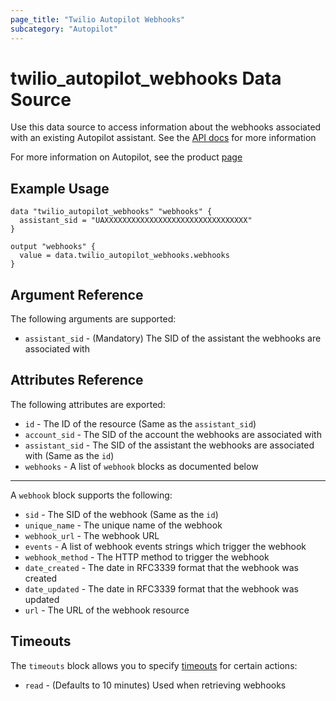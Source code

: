 ```yaml
---
page_title: "Twilio Autopilot Webhooks"
subcategory: "Autopilot"
---
```


# twilio_autopilot_webhooks Data Source

Use this data source to access information about the webhooks associated with an existing Autopilot assistant. See the [API docs](https://www.twilio.com/docs/autopilot/api/event-webhooks) for more information

For more information on Autopilot, see the product [page](https://www.twilio.com/autopilot)

## Example Usage

```hcl
data "twilio_autopilot_webhooks" "webhooks" {
  assistant_sid = "UAXXXXXXXXXXXXXXXXXXXXXXXXXXXXXXXX"
}

output "webhooks" {
  value = data.twilio_autopilot_webhooks.webhooks
}
```

## Argument Reference

The following arguments are supported:

- `assistant_sid` - (Mandatory) The SID of the assistant the webhooks are associated with

## Attributes Reference

The following attributes are exported:

- `id` - The ID of the resource (Same as the `assistant_sid`)
- `account_sid` - The SID of the account the webhooks are associated with
- `assistant_sid` - The SID of the assistant the webhooks are associated with (Same as the `id`)
- `webhooks` - A list of `webhook` blocks as documented below

---

A `webhook` block supports the following:

- `sid` - The SID of the webhook (Same as the `id`)
- `unique_name` - The unique name of the webhook
- `webhook_url` - The webhook URL
- `events` - A list of webhook events strings which trigger the webhook
- `webhook_method` - The HTTP method to trigger the webhook
- `date_created` - The date in RFC3339 format that the webhook was created
- `date_updated` - The date in RFC3339 format that the webhook was updated
- `url` - The URL of the webhook resource

## Timeouts

The `timeouts` block allows you to specify [timeouts](https://www.terraform.io/docs/configuration/resources.html#timeouts) for certain actions:

- `read` - (Defaults to 10 minutes) Used when retrieving webhooks
